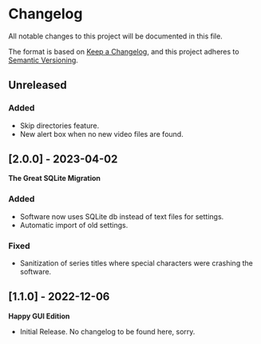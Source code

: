 # Changelog

All notable changes to this project will be documented in this file.

The format is based on [Keep a Changelog](https://keepachangelog.com/en/1.0.0/),
and this project adheres to [Semantic Versioning](https://semver.org/spec/v2.0.0.html).

## Unreleased

### Added

- Skip directories feature.
- New alert box when no new video files are found.

## [2.0.0] - 2023-04-02

**The Great SQLite Migration**

### Added

- Software now uses SQLite db instead of text files for settings.
- Automatic import of old settings.

### Fixed

- Sanitization of series titles where special characters were crashing the software.

## [1.1.0] - 2022-12-06

**Happy GUI Edition**

- Initial Release. No changelog to be found here, sorry.